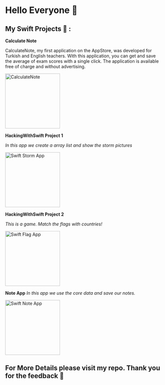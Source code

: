 
# Hello Everyone  :wave:

## My Swift Projects :iphone: :

**Calculate Note**

CalculateNote, my first application on the AppStore, was developed for Turkish and English teachers. With this application, you can get and save the average of exam scores with a single click. The application is available free of charge and without advertising.


<img width="175" alt="CalculateNote" src="https://github.com/OnurEmren/OnurEmren/assets/98044736/2c8c1d84-3094-40d2-a33d-20b4ab89e6b2">


**HackingWithSwift Project 1**

*In this app we create a array list and show the storm pictures*


<img width="175" alt="Swift Storm App" src="https://user-images.githubusercontent.com/98044736/224966894-028dad24-49d5-49d0-a9f0-b3dad239f939.png">


**HackingWithSwift Project 2**

*This is a game. Match the flags with countries!*



<img width="175" alt="Swift Flag App" src="https://user-images.githubusercontent.com/98044736/224967134-c9ccf78b-39d4-40ad-8990-2f5eb54abf6b.png">




**Note App**
*In this app we use the core data and save our notes.*



<img width="175" alt="Swift Note App" src="https://user-images.githubusercontent.com/98044736/224967467-c6935798-7a4b-4a4d-bae5-ef9dec5ae0cc.png">



## For More Details please visit my repo. Thank you for the feedback :pray:
